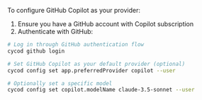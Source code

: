 To configure GitHub Copilot as your provider:

1. Ensure you have a GitHub account with Copilot subscription
2. Authenticate with GitHub:

```bash
# Log in through GitHub authentication flow
cycod github login

# Set GitHub Copilot as your default provider (optional)
cycod config set app.preferredProvider copilot --user

# Optionally set a specific model
cycod config set copilot.modelName claude-3.5-sonnet --user
```
